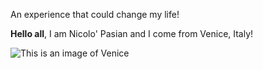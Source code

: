 An experience that could change my life!

**Hello all**, I am Nicolo' Pasian and I come from Venice, Italy!

![This is an image of Venice](https://legacy.travelnoire.com/wp-content/uploads/2018/10/venice-italy.jpg)

